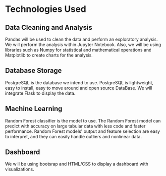 # Technologies Used

## Data Cleaning and Analysis
Pandas will be used to clean the data and perform an exploratory analysis. We will perform the analysis within Jupyter Notebook. Also, we will be using libraries such as Numpy for statistical and mathematical operations and Matplotlib to create charts for the analysis. 

## Database Storage
PostgreSQL is the database we intend to use. PostgreSQL is lightweight, easy to install, easy to move around and open source DataBase. We will integrate Flask to display the data. 

## Machine Learning
Random Forest classifier is the model to use. The Random Forest model can predict with accuracy on large tabular data with less code and faster performance. Random Forest models' output and feature selection are easy to interpret, and they can easily handle outliers and nonlinear data. 

## Dashboard
We will be using bootsrap and HTML/CSS to display a dashboard with visualizations.